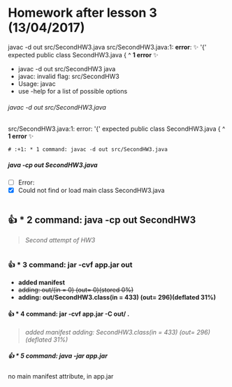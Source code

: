 # Homework after lesson 3 (13/04/2017)
javac -d out src/SecondHW3.java 
src/SecondHW3.java:1: **error**: :sparkles: '{' expected
	public class SecondHW3.java {
               ^
**1 error** :sparkles:
* javac -d out src/SecondHW3 java
* javac: invalid flag: src/SecondHW3
* Usage: javac <options> <source files>
* use -help for a list of possible options
###### javac -d out src/SecondHW3.java
src/SecondHW3.java:1: error: '{' expected
 	public class SecondHW3.java {
                      ^
**1 error** :sparkles:
```
# :+1: * 1 command: javac -d out src/SecondHW3.java
```
##### java -cp out SecondHW3.java 
- [ ] Error:
- [x] Could not find or load main class SecondHW3.java
```
```
## :+1: * 2 command: java -cp out SecondHW3
>*Second attempt of HW3*
```
```
### :+1: * 3 command: jar -cvf app.jar out
* **added manifest**
* <del>adding: out/(in = 0) (out= 0)(stored 0%)</del>
* **adding: out/SecondHW3.class(in = 433) (out= 296)(deflated 31%)**

#### :+1: * 4 command:  jar -cvf app.jar -C out/ .
> *added manifest* 
> *adding: SecondHW3.class(in = 433) (out= 296)(deflated 31%)*

##### :+1: * 5 command: java -jar app.jar
no main manifest attribute, in app.jar



